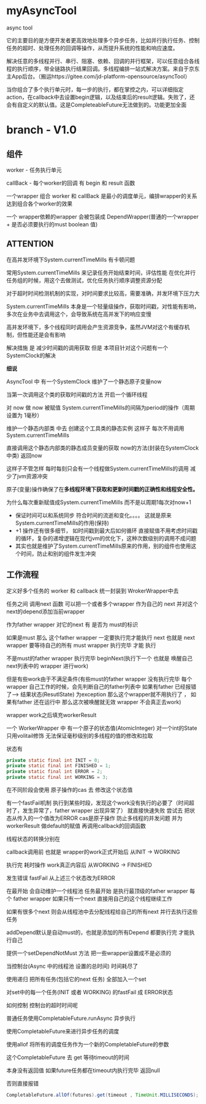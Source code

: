 # myAsyncTool
async tool

它的主要目的是方便开发者更高效地处理多个异步任务，比如并行执行任务、控制任务的超时、处理任务的回调等操作，从而提升系统的性能和响应速度。

解决任意的多线程并行、串行、阻塞、依赖、回调的并行框架，可以任意组合各线程的执行顺序，带全链路执行结果回调。多线程编排一站式解决方案。来自于京东主App后台。（搬运https://gitee.com/jd-platform-opensource/asyncTool）

当你组合了多个执行单元时，每一步的执行，都在掌控之内，可以详细指定action，在callback中去设置begin逻辑，以及结束后的result逻辑。失败了，还会有自定义的默认值。这是CompleteableFuture无法做到的。功能更加全面

# branch - V1.0

## 组件

worker - 任务执行单元

callBack - 每个worker的回调 有 begin 和 result 函数

一个wrapper 组合 worker 和 callBack 是最小的调度单元，编排wrapper的关系 达到组合各个worker的效果

一个 wrapper依赖的wrapper 会被包装成 DependWrapper(普通的一个wrapper + 是否必须要执行的must boolean 值)





## **ATTENTION**

在高并发环境下System.currentTimeMills 有卡顿问题

常用System.currentTimeMills 来记录任务开始结束时间，评估性能 在优化并行任务组的时候，用这个去做测试，优化任务执行顺序调整资源分配

对于超时时间检测机制的实现，对时间要求比较高，需要准确，并发环境下压力大



System.currentTimeMills 本身是一个轻量级操作，获取时间戳，对性能有影响，多次在业务中去调用这个，会导致系统在高并发下的响应变慢

高并发环境下，多个线程同时调用会产生资源竞争，虽然JVM对这个有缓存机制，但性能还是会有影响

解决措施 是 减少时间戳的调用获取 但是 本项目针对这个问题有一个 SystemClock的解决

**细说**

AsyncTool 中 有一个SystemClock 维护了一个静态原子变量now

当第一次调用这个类的获取时间戳的方法 开启一个循环线程

 对 now 做 now 被赋值 System.currentTimeMills的间隔为period的操作（周期设置为 1毫秒）

维护一个静态内部类 中去 创建这个工具类的静态实例 这样子 每次不用调用System.currentTimeMills

直接调用这个静态内部类的静态成员变量的获取 now的方法(封装在SystemClock中类) 返回now 

这样子不管怎样 每时每刻只会有一个线程做System.currentTimeMills的调用 减少了jvm资源冲突

原子(变量)操作确保了在**多线程环境下获取和更新时间戳的正确性和线程安全性。**



为什么每次重新赋值成System.currentTimeMills 而不是以周期1每次对now+1

- 保证时间可以和系统同步 符合时间的流逝和变化。。。。 这就是原来System.currentTimeMills的作用(保持)
- +1 操作还有很多细节， 如时间戳到最大后如何循环 直接赋值不用考虑时间戳的循环，复杂的递增逻辑在现代jvm的优化下，这种次数级别的调用不成问题
- 其实也就是维护了System.currentTimeMills原来的作用，别的组件也使用这个时间，防止和别的组件发生冲突



##  **工作流程**

定义好多个任务的 worker 和 callback 统一封装到 WrokerWrapper中去

任务之间 调用next 函数 可以把一个或者多个wrapper 作为自己的 next 并对这个next的depend添加当前wrapper

作为father wrapper 对它的next 有 是否为 must的标识

如果是must 那么 这个father wrapper 一定要执行完才能执行 next 也就是 next wrapper 要等待自己的所有 must wrapper 执行完毕 才能 执行 

不是must的father wrapper 执行完毕 beginNext(执行下一个 也就是 唤醒自己next列表中的 wrapper 进行work)

但是有些work由于不满足条件(有些must的father wrapper 没有执行完毕 每个 wrapper 自己工作的时候，会先判断自己的father列表中 如果有father 已经报错了--> 结果状态(ResutlState) 为exception 那么这个wrapper就不用执行了 ， 如果有father 还在运行中 那么这次被唤醒就无效 wrapper 不会真正去work)



wrapper work之后填充workerResult



一个 WorkerWrapper 中 有一个原子的状态值(AtomicInteger) 对一个int的State 只用volitail修饰 无法保证毫秒级别的多线程的值的修改和拉取

状态有

```java
private static final int INIT = 0;
private static final int FINISHED = 1;
private static final int ERROR = 2;
private static final int WORKING = 3;
```

在不同阶段会使用 原子操作的cas 去 修改这个状态值

有一个fastFail机制 执行到某些时段，发现这个work没有执行的必要了（时间超时了，发生异常了，father wrapper 出现异常了） 就直接快速失败 尝试去 把状态从传入的一个值改为ERROR cas是原子操作 防止多线程的并发问题 并为 workerResult 做default的赋值 再调用callback的回调函数



线程状态的转换分别在

callback调用前 也就是 wrapper的work正式开始后 从INIT -> WORKING

执行完 耗时操作 work真正内容后 从WORKING -> FINISHED

发生错误 fastFail 从上述三个状态改为ERROR



在最开始 会自动维护一个线程池 任务最开始 是执行最顶级的father wrapper 每个 father wrapper 如果只有一个next 直接用自己的这个线程继续工作

如果有很多个next 则会从线程池中去分配线程给自己的所有next 并行去执行这些任务



addDepend默认是自动must的，也就是添加的所有Depend 都要执行完 才能执行自己



提供一个setDependNotMust 方法 把一些wrapper设置成不是必须的



当控制台(Async 中的线程池 设置的总时间) 时间耗尽了

使用递归 把所有任务(包括它的next 任务) 全部加入一个set

对set中的每一个任务(INIT 或者 WORKING) 的fastFail 成 ERROR状态





如何控制 控制台的超时时间呢

普通任务使用CompletableFuture.runAsync 异步执行

使用CompletableFuture来进行异步任务的调度

使用allof 将所有的调度任务作为一个新的CompletableFuture的参数

这个CompletableFuture 去 get 等待timeout的时间

本身没有返回值 如果future任务都在timeout内执行完毕 返回null

否则直接报错

```java
CompletableFuture.allOf(futures).get(timeout , TimeUnit.MILLISECONDS);
```
